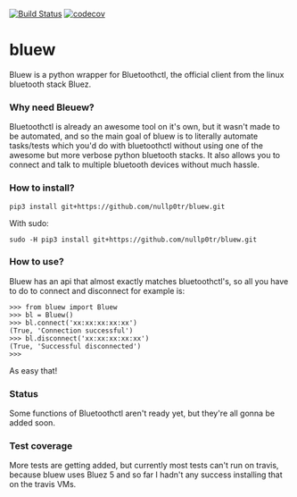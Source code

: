 [![Build Status](https://travis-ci.org/nullp0tr/bluew.svg?branch=master)](https://travis-ci.org/nullp0tr/Bluew)
[![codecov](https://codecov.io/gh/nullp0tr/bluew/branch/master/graph/badge.svg)](https://codecov.io/gh/nullp0tr/bluew)
# bluew
Bluew is a python wrapper for Bluetoothctl, the official client from the linux bluetooth stack Bluez.

### Why need Bleuew?
Bluetoothctl is already an awesome tool on it's own, but it wasn't made to be automated, 
and so the main goal of bluew is to literally automate tasks/tests which you'd do with bluetoothctl 
without using one of the awesome but more verbose python bluetooth stacks. It also allows you to connect and 
talk to multiple bluetooth devices without much hassle.

### How to install?

`pip3 install git+https://github.com/nullp0tr/bluew.git`

With sudo:

`sudo -H pip3 install git+https://github.com/nullp0tr/bluew.git`
### How to use?
Bluew has an api that almost exactly matches bluetoothctl's, so all you have to do to connect and disconnect for example is:
```
>>> from bluew import Bluew
>>> bl = Bluew()
>>> bl.connect('xx:xx:xx:xx:xx')
(True, 'Connection successful')
>>> bl.disconnect('xx:xx:xx:xx:xx')
(True, 'Successful disconnected')
>>>
```
As easy that!

### Status
Some functions of Bluetoothctl aren't ready yet, but they're all gonna be added soon.

### Test coverage
More tests are getting added, but currently most tests can't run on travis, because bluew uses Bluez 5 and so far I hadn't any success installing that on the travis VMs.